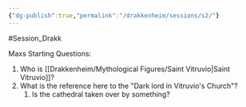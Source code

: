 ```yaml
---
{"dg-publish":true,"permalink":"/drakkenheim/sessions/s2/"}
---
```



#Session_Drakk 

Maxs Starting Questions:
1. Who is [[Drakkenheim/Mythological Figures/Saint Vitruvio\|Saint Vitruvio]]?
2. What is the reference here to the "Dark lord in Vitruvio's Church"?
	1. Is the cathedral taken over by something?